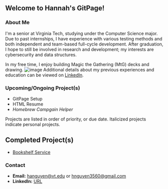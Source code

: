 ## Welcome to Hannah's GitPage!
### About Me

I'm a senior at Virginia Tech, studying under the Computer Science major.  Due to past internships, I have experience with various testing methods and both independent and team-based full-cycle development.  After graduation, I hope to still be involved in research and development; my interests are cybersecurity and data structures.

In my free time, I enjoy building Magic the Gathering (MtG) decks and drawing.
![image](https://user-images.githubusercontent.com/37476370/91198635-cb7d7300-e6ca-11ea-9e86-fa60d2ad4b7e.png)
Additional details about my previous experiences and education can be viewed on [LinkedIn](https://www.linkedin.com/in/hn-3560/).

### Upcoming/Ongoing Project(s)

- GitPage Setup
- HTML Resume
- _Homebrew Campgain Helper_

Projects are listed in order of priority, or due date.  Italicized projects indicate personal projects.

## Completed Project(s)

- [Bookshelf Service](https://github.com/HannahN-P/Bookshelf-Project)

### Contact

- **Email:** hanguyen@vt.edu or hnguyen3560@gmail.com
- **LinkedIn:** [URL](https://www.linkedin.com/in/hn-3560/)
